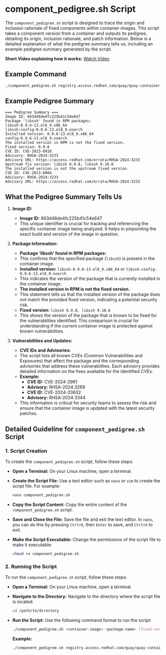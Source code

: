 # component_pedigree.sh Script

The `component_pedigree.sh` script is designed to trace the origin and inclusion rationale of fixed components within container images. This script takes a component version from a container and outputs its pedigree, detailing its origin, inclusion rationale, and patch information. Below is a detailed explanation of what the pedigree summary tells us, including an example pedigree summary generated by the script.

**Short Video explaining how it works:** [Watch Video](https://www.loom.com/share/8d8d552f51a9450f80c86d8161479efe?sid=57df1d67-3e7f-4ff1-bc37-7f1905f3e0fd)

## Example Command

```sh
./component_pedigree.sh registry.access.redhat.com/quay/quay-container-security-operator-rhel8:v3.11.1-4 libssh 0.9.8
```

## Example Pedigree Summary

```
=== Pedigree Summary ===
Image ID: 663d48de4fc225b41c54e647
Package 'libssh' found in RPM packages:
libssh-0.9.6-13.el8_9.x86_64
libssh-config-0.9.6-13.el8_9.noarch
Installed version: 0.9.6-13.el8_9.x86_64
config-0.9.6-13.el8_9.noarch
The installed version in RPM is not the fixed version.
Fixed version: 0.9.8
CVE ID: CVE-2023-6918
Advisory: RHSA-2024:3233
Advisory URL: https://access.redhat.com/errata/RHSA-2024:3233
Upstream fix version: libssh 0.9.8, libssh 0.10.6
The installed version is not the upstream fixed version.
CVE ID: CVE-2023-6004
Advisory: RHSA-2024:3233
Advisory URL: https://access.redhat.com/errata/RHSA-2024:3233
```

## What the Pedigree Summary Tells Us

1. **Image ID:**
    - **Image ID:** 663d48de4fc225b41c54e647
    - This unique identifier is crucial for tracking and referencing the specific container image being analyzed. It helps in pinpointing the exact build and version of the image in question.

2. **Package Information:**
    - **Package ‘libssh’ found in RPM packages:**
    - This confirms that the specified package (`libssh`) is present in the container image.
    - **Installed version:** `libssh-0.9.6-13.el8_9.x86_64` or `libssh-config-0.9.6-13.el8_9.noarch`
    - This indicates the version of the package that is currently installed in the container image.
    - **The installed version in RPM is not the fixed version.**
    - This statement tells us that the installed version of the package does not match the provided fixed version, indicating a potential security risk.
    - **Fixed version:** `libssh 0.9.8, libssh 0.10.6`
    - This shows the version of the package that is known to be fixed for the vulnerabilities identified. This comparison is crucial for understanding if the current container image is protected against known vulnerabilities.

3. **Vulnerabilities and Updates:**
    - **CVE IDs and Advisories:**
    - The script lists all known CVEs (Common Vulnerabilities and Exposures) that affect the package and the corresponding advisories that address these vulnerabilities. Each advisory provides detailed information on the fixes available for the identified CVEs.
    - **Example:**
        - **CVE ID:** CVE-2024-2961
        - **Advisory:** RHSA-2024:3269
        - **CVE ID:** CVE-2024-33602
        - **Advisory:** RHSA-2024:3344
    - This information is critical for security teams to assess the risk and ensure that the container image is updated with the latest security patches.

## Detailed Guideline for `component_pedigree.sh` Script

### 1. Script Creation

To create the `component_pedigree.sh` script, follow these steps:

- **Open a Terminal:** On your Linux machine, open a terminal.
- **Create the Script File:** Use a text editor such as `nano` or `vim` to create the script file. For example:

    ```sh
    nano component_pedigree.sh
    ```

- **Copy the Script Content:** Copy the entire content of the `component_pedigree.sh` script.
- **Save and Close the File:** Save the file and exit the text editor. In `nano`, you can do this by pressing `Ctrl+O`, then `Enter` to save, and `Ctrl+X` to exit.
- **Make the Script Executable:** Change the permissions of the script file to make it executable:

    ```sh
    chmod +x component_pedigree.sh
    ```

### 2. Running the Script

To run the `component_pedigree.sh` script, follow these steps:

- **Open a Terminal:** On your Linux machine, open a terminal.
- **Navigate to the Directory:** Navigate to the directory where the script file is located:

    ```sh
    cd /path/to/directory
    ```

- **Run the Script:** Use the following command format to run the script:

    ```sh
    ./component_pedigree.sh <container-image> <package-name> [fixed-version]
    ```

    **Example:**

    ```sh
    ./component_pedigree.sh registry.access.redhat.com/quay/quay-container-security-operator-rhel8:v3.11.1-4 libssh 0.9.8
    ```
```
